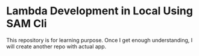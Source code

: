 # Lambda Development in Local Using SAM Cli
This repository is for learning purpose. Once I get enough understanding, I will create another repo with actual app.


